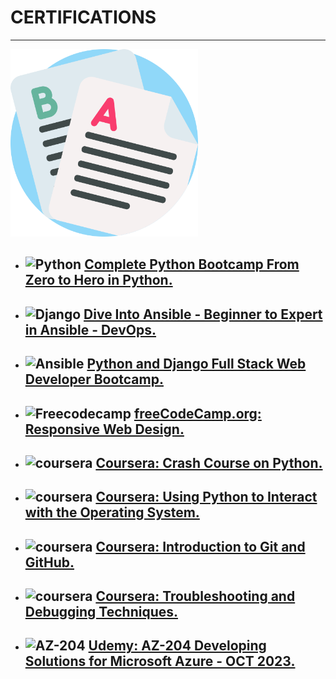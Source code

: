 # CERTIFICATIONS

---

<img src="../images/Pf-images/exam.png" alt="certification" width="300px">

* ## ![Python](https://img.shields.io/badge/-Python-3776AB?logo=Python&logoColor=white&style=plastic)    [Complete Python Bootcamp From Zero to Hero in Python.][python_bootcamp]
* ## ![Django](https://img.shields.io/badge/-Ansible-EE0000?style=flat&logo=ansible&logoColor=white)    [Dive Into Ansible - Beginner to Expert in Ansible - DevOps.][ansible]
* ## ![Ansible](https://img.shields.io/badge/-Django-092E20?style=flat&logo=Django&logoColor=white)    [Python and Django Full Stack Web Developer Bootcamp.][Django_bootcamp]
* ## ![Freecodecamp](https://img.shields.io/badge/-freeCodeCamp-0A0A23?style=flat&logo=freeCodeCamp&logoColor=white)    [freeCodeCamp.org: Responsive Web Design.][freecodecamp]
* ## ![coursera](https://img.shields.io/badge/-Python-2A73CC?style=flat&logo=Coursera&logoColor=white)    [Coursera: Crash Course on Python.][python_coursera]
* ## ![coursera](https://img.shields.io/badge/-Python_and_OS-2A73CC?style=flat&logo=Coursera&logoColor=white)    [Coursera: Using Python to Interact with the Operating System.][python_OS_coursera]
* ## ![coursera](https://img.shields.io/badge/-Git_and_Github-F05032?style=flat&logo=Git&logoColor=white)    [Coursera: Introduction to Git and GitHub.][Git_coursera]
* ## ![coursera](https://img.shields.io/badge/-Python_debugging-2A73CC?style=flat&logo=Coursera&logoColor=white)    [Coursera: Troubleshooting and Debugging Techniques.][debugging_coursera]
* ## ![AZ-204](https://img.shields.io/badge/-AZ%20204-0078D4?style=flat&logo=microsoftazure&logoColor=white)    [Udemy: AZ-204 Developing Solutions for Microsoft Azure - OCT 2023.][az_204]



[python_bootcamp]: https://www.udemy.com/certificate/UC-97da792e-b0bb-47c4-98a7-87f7969804da/
[Django_bootcamp]: https://www.udemy.com/certificate/UC-f6326654-c58c-47f4-890e-83ea04a8a341/
[python_coursera]: https://coursera.org/share/1ae7577736dde348f537942d3df8402e
[python_OS_coursera]: https://coursera.org/share/a9a0bcba1298e9593ef6c99b9ba7d808
[Git_coursera]: https://coursera.org/share/96742df151e3d31136cdbb7918f235a7
[debugging_coursera]: https://coursera.org/share/051898d6487a9a04c1a8b76f911f5a2c
[freecodecamp]: https://freecodecamp.org/certification/akshaych/responsive-web-design
[az_204]: https://www.udemy.com/certificate/UC-b3b9822d-ff3b-4114-9c8b-81f43ef0efd4
[ansible]: https://www.udemy.com/certificate/UC-8052d7cd-252f-4320-a2d4-7e4e61b6ac89
